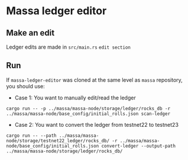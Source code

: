 # Massa ledger editor

## Make an edit

Ledger edits are made in `src/main.rs` `edit section`

## Run

If `massa-ledger-editor` was cloned at the same level as `massa` repository, you should use:

- Case 1: You want to manually edit/read the ledger

```commandline
cargo run -- -p ../massa/massa-node/storage/ledger/rocks_db -r ../massa/massa-node/base_config/initial_rolls.json scan-ledger
```

- Case 2: You want to convert the ledger from testnet22 to testnet23

```commandline
cargo run -- --path ../massa/massa-node/storage/testnet22_ledger/rocks_db/ -r ../massa/massa-node/base_config/initial_rolls.json convert-ledger --output-path ../massa/massa-node/storage/ledger/rocks_db/
```
